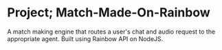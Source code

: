 # Project; Match-Made-On-Rainbow
A match making engine that routes a user's chat and audio request to the appropriate agent. Built using Rainbow API on NodeJS.
